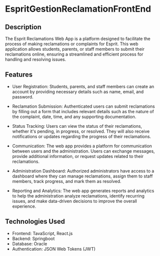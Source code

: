 # EspritGestionReclamationFrontEnd

## Description
The Esprit Reclamations Web App is a platform designed to facilitate the process of making reclamations or complaints for Esprit. This web application allows students, parents, or staff members to submit their reclamations online, ensuring a streamlined and efficient process for handling and resolving issues.

## Features

- User Registration: Students, parents, and staff members can create an account by providing necessary details such as name, email, and password.

- Reclamation Submission: Authenticated users can submit reclamations by filling out a form that includes relevant details such as the nature of the complaint, date, time, and any supporting documentation.

- Status Tracking: Users can view the status of their reclamations, whether it's pending, in progress, or resolved. They will also receive notifications or updates regarding the progress of their reclamations.

- Communication: The web app provides a platform for communication between users and the administration. Users can exchange messages, provide additional information, or request updates related to their reclamations.

- Administration Dashboard: Authorized administrators have access to a dashboard where they can manage reclamations, assign them to staff members, track progress, and mark them as resolved.

- Reporting and Analytics: The web app generates reports and analytics to help the administration analyze reclamations, identify recurring issues, and make data-driven decisions to improve the overall experience.

## Technologies Used

- Frontend: TavaScript, React.js
- Backend: Springboot
- Database: Oracle
- Authentication: JSON Web Tokens (JWT)
